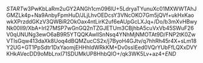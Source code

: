 $START$w3PwKbLaRm2uGY2ANGh1cm096lU+5LdryaTYunuXc01MXWWTAhJGMZLk4p+Na9AnbyFpmHuD/JLjLhvOEDcsY3VNcOKO7Gm5jQVf+ukHxKaowkXPrzddGKzV3QWBiR2OkOax4ntLirK2uf6eAUpGcLXJq+/Do/b3mXvHBwyNk00Il9/XbA+Irl27MSP7wGnGQ2nTZGJETUm3CBjhbA5cuVxVb45SWuF26V0qUNUNg3ewO6aB9R5YTQQKAwIlSnNsq4YNhMjNMOTAt9D/FNP2tK0ZwVTIsGqw413daXk8Uoq4dBQMZucCS2x/j7ByoH4GJtv/q7hhRh45r4X+sLm18Y2UG+GT1PpSdtr1DxYaomjEHHhIdWRkKM+Dv0ssIEed0VQrYUbFfLQXxDVYKHkAVecDD9oMbLnxl71SDUMkUP8HhbQIO+/qk3WK5Lv+az4+$END$